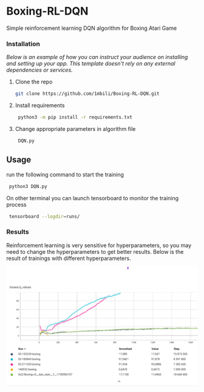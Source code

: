 # Boxing-RL-DQN
Simple reinforcement  learning DQN algorithm for Boxing Atari Game

### Installation

_Below is an example of how you can instruct your audience on installing and setting up your app. This template doesn't rely on any external dependencies or services._

1. Clone the repo
   ```sh
   git clone https://github.com/1mbili/Boxing-RL-DQN.git
   ```
2. Install requirements
   ```sh
    python3 -m pip install -r requirements.txt
   ```
3. Change appropriate parameters in algorithm file 
   ```sh
    DQN.py
   ```

   
## Usage
run the following command to start the training
   ```sh
    python3 DQN.py
   ```

On other terminal you can launch tensorboard to monitor the training process
   ```sh
    tensorboard --logdir=runs/
   ```

### Results
Reinforcement learning is very sensitive for hyperparameters, so you may need to change the hyperparameters to get better results. Below is the result of trainings with different hyperparameters.

![image](example/Summary.png)